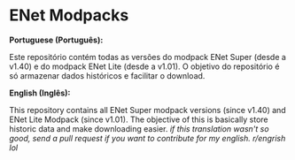 # ENet Modpacks
**Portuguese (Português):**

Este repositório contém todas as versões do modpack ENet Super (desde a v1.40) e do modpack ENet Lite (desde a v1.01).
O objetivo do repositório é só armazenar dados históricos e facilitar o download.

**English (Inglês):**

This repository contains all ENet Super modpack versions (since v1.40) and ENet Lite Modpack (since v1.01).
The objective of this is basically store historic data and make downloading easier.
_if this translation wasn't so good, send a pull request if you want to contribute for my english. r/engrish lol_
